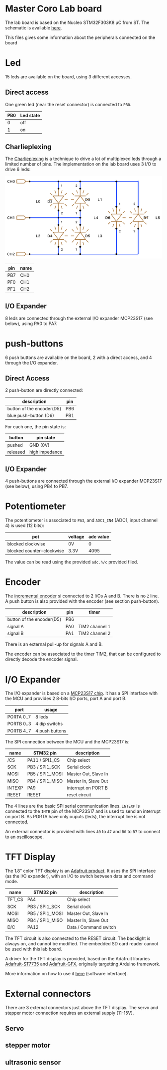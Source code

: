 # Master Coro Lab board

The lab board is based on the Nucleo STM32F303K8 µC from ST. The schematic is available [here](./board/schematics.pdf).

This files gives some information about the peripherals connected on the board

# Led
15 leds are available on the board, using 3 different accesses.
## Direct access
One green led (near the reset connector) is connected to `PB0`.

| PB0 | Led state |
|-----|-----------|
| 0   | off       |
| 1   | on        |

## Charlieplexing

The [Charlieplexing](https://en.wikipedia.org/wiki/Charlieplexing)  is a technique to drive a lot of multiplexed leds through a limited number of pins.
The implementation on the lab board uses 3 I/O to drive 6 leds:

![schematic of the charliePlexing leds](./img/charlieplexing.png)

| pin | name |
|-----|------|
| PB7 | CH0  |
| PF0 | CH1  |
| PF1 | CH2  |

## I/O Expander

8 leds are connected through the external I/O expander MCP23S17 (see below), using PA0 to PA7.

# push-buttons

6 push buttons are available on the board, 2 with a direct access, and 4 through the I/O expander.

## Direct Access

2 push-button are directly connected:

| description               | pin  |
|---------------------------|------|
| button of the encoder(D5) | PB6  |
| blue push-button (D6)     | PB1  |

For each one, the pin state is:

| button     | pin state      |
|------------|----------------|
| pushed     | GND (0V)       |
| released   | high impedance |

## I/O Expander

4 push-buttons are connected through the external I/O expander MCP23S17 (see below), using PB4 to PB7.

# Potentiometer

The potentiometer is associated to `PA3`, and `ADC1_IN4` (ADC1, input channel 4) is used (12 bits):

| pot                       | voltage |  adc value |
|---------------------------|---------|------------|
| blocked clockwise         | 0V      | 0          |
| blocked counter-clockwise | 3.3V    | 4095       |

The value can be read using the provided `adc.h/c` provided filed.

# Encoder

The [incremental encoder](https://en.wikipedia.org/wiki/Incremental_encoder) si connected to 2 I/Os A and B. There is no `Z` line.
A push button is also provided with the encoder (see section push-button).

| description               | pin  | timer          |
|---------------------------|------|----------------|
| button of the encoder(D5) | PB6  |                |
| signal A                  | PA0  | TIM2 channel 1 |
| signal B                  | PA1  | TIM2 channel 2 |

There is an external pull-up for signals A and B.

The encoder can be associated to the timer TIM2, that can be configured to directly decode the encoder signal.

# I/O Expander

The I/O expander is based on a [MCP23S17 chip](http://ww1.microchip.com/downloads/en/DeviceDoc/20001952C.pdf). It has a SPI interface with the MCU and provides 2 8-bits I/O ports, port A and port B.

| port       | usage          |
|------------|----------------|
| PORTA 0..7 | 8 leds         |
| PORTB 0..3 | 4 dip switchs  |
| PORTB 4..7 | 4 push buttons |

The SPI connection between the MCU and the MCP23S17 is:

| name     | STM32 pin       | description          |
|----------|-----------------|----------------------|
| /CS      | PA11 / SPI1_CS  | Chip select          |
| SCK      | PB3 / SPI1_SCK  | Serial clock         |
| MOSI     | PB5 / SPI1_MOSI | Master Out, Slave In |
| MISO     | PB4 / SPI1_MISO | Master In, Slave Out |
| INTEXP   | PA9             | interrupt on PORT B  |
| RESET    | RESET           | reset circuit        |

The 4 lines are the basic SPI serial communication lines.
`INTEXP` is connected to the `INTB` pin of the MCP23S17 and is used to send an interrupt on port B. As PORTA have only ouputs (leds), the interrupt line is not connected.

An external connector is provided with lines `A0` to `A7` and `B0` to `B7` to connect to an oscilloscope.

# TFT Display

The 1.8" color TFT display is an [Adafruit product](https://www.adafruit.com/product/358). It uses the SPI interface (as the I/O expander), with an I/O to switch between data and command mode.


| name     | STM32 pin       | description            |
|----------|-----------------|------------------------|
| TFT_CS   | PA4             | Chip select            |
| SCK      | PB3 / SPI1_SCK  | Serial clock           |
| MOSI     | PB5 / SPI1_MOSI | Master Out, Slave In   |
| MISO     | PB4 / SPI1_MISO | Master In, Slave Out   |
| D/C      | PA12            | Data / Command switch  |

The TFT circuit is also connected to the RESET circuit. The backlight is always on, and cannot be modified.
The embedded SD card reader cannot be used with this lab board.

A driver for the TFT display is provided, based on the Adafruit libraries [Adafruit-ST7735](https://github.com/adafruit/Adafruit-ST7735-Library) and [Adafruit-GFX](https://github.com/adafruit/Adafruit-GFX-Library), originally targetting Arduino framework.

More information on how to use it [here](./tft.md) (software interface).

# External connectors

There are 3 external connectors just above the TFT display. The servo and stepper motor connection requires an external supply (11-15V).

## Servo



## stepper motor
## ultrasonic sensor
